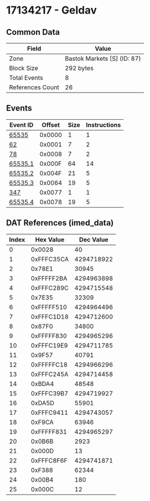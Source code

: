 # 17134217 - Geldav

## Common Data

| Field            | Value                       |
|------------------|-----------------------------|
| Zone             | Bastok Markets [S] (ID: 87) |
| Block Size       | 292 bytes                   |
| Total Events     | 8                           |
| References Count | 26                          |

## Events

| Event ID                | Offset   |   Size |   Instructions |
|-------------------------|----------|--------|----------------|
| [65535](./65535.md)     | 0x0000   |      1 |              1 |
| [62](./62.md)           | 0x0001   |      7 |              2 |
| [78](./78.md)           | 0x0008   |      7 |              2 |
| [65535.1](./65535.1.md) | 0x000F   |     64 |             14 |
| [65535.2](./65535.2.md) | 0x004F   |     21 |              5 |
| [65535.3](./65535.3.md) | 0x0064   |     19 |              5 |
| [347](./347.md)         | 0x0077   |      1 |              1 |
| [65535.4](./65535.4.md) | 0x0078   |     19 |              5 |

## DAT References (imed_data)

|   Index | Hex Value   |   Dec Value |
|---------|-------------|-------------|
|       0 | 0x0028      |          40 |
|       1 | 0xFFFC35CA  |  4294718922 |
|       2 | 0x78E1      |       30945 |
|       3 | 0xFFFFF2BA  |  4294963898 |
|       4 | 0xFFFC289C  |  4294715548 |
|       5 | 0x7E35      |       32309 |
|       6 | 0xFFFFF510  |  4294964496 |
|       7 | 0xFFFC1D18  |  4294712600 |
|       8 | 0x87F0      |       34800 |
|       9 | 0xFFFFF830  |  4294965296 |
|      10 | 0xFFFC19E9  |  4294711785 |
|      11 | 0x9F57      |       40791 |
|      12 | 0xFFFFFC18  |  4294966296 |
|      13 | 0xFFFC245A  |  4294714458 |
|      14 | 0xBDA4      |       48548 |
|      15 | 0xFFFC39B7  |  4294719927 |
|      16 | 0xDA5D      |       55901 |
|      17 | 0xFFFC9411  |  4294743057 |
|      18 | 0xF9CA      |       63946 |
|      19 | 0xFFFFF831  |  4294965297 |
|      20 | 0x0B6B      |        2923 |
|      21 | 0x000D      |          13 |
|      22 | 0xFFFC8F6F  |  4294741871 |
|      23 | 0xF388      |       62344 |
|      24 | 0x00B4      |         180 |
|      25 | 0x000C      |          12 |
